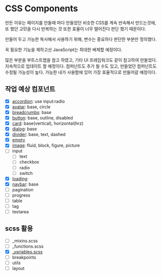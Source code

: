 # CSS Components

만든 이유는 페이지를 만들때 마다 만들었던 비슷한 CSS를 계속 반속해서 만드는것에,
또 했던 고민을 다시 반복하는 것 또한 효율이 너무 떨어진다 판단 했기 때문이다.

만들어 두고 가능한 복사해서 사용하기 위해, 변수는 중요하다 판단한 부분만 정의했다.

꼭 필요한 기능을 제하고선 JavaScript는 최대한 배제할 예정이다.

많은 부분을 부트스트랩을 참고 하였고, 기타 UI 프레임워크도 같이 참고하여 만들었다.
지속적으로 업데이트 할 예정이다.
컴퍼넌트도 추가 될 수도 있고, 만들었던 컴퍼넌트도 수정될 가능성이 높다.
가능한 내가 사용함에 있어 가장 효율적으로 만들어갈 예정이다.

## 작업 예상 컴포넌트

- [x] [accordion](components/accordion.html): use input:radio
- [x] [avatar](components/avatar.html): base, circle
- [x] [breadcrumbs](components/breadcrumbs.html): base
- [x] [button](components/button.html): base, outline, disabled
- [x] [card](components/card.html): base(vertical), horizontal(hrz)
- [x] [dialog](components/dialog.html): base
- [x] [divider](components/divider.html): base, text, dashed
- [x] [empty](components/empty.html)
- [x] [image](components/image.html): fluid, block, figure, picture
- [ ] input
  - [ ] text
  - [ ] checkbox
  - [ ] radio
  - [ ] switch
- [x] [loading](components/loading.html):
- [x] [navbar](components/navbar.html): base
- [ ] pagination
- [ ] progress
- [ ] table
- [ ] tag
- [ ] textarea

## scss 활용

- [ ] _mixins.scss
- [ ] _functions.scss
- [x] [_variables.scss](sass/variables.html)
- [ ] breakpoints
- [ ] utils
- [ ] layout
